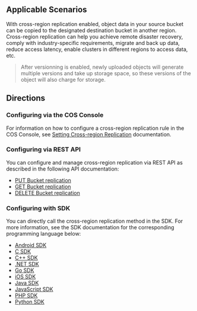 ## Applicable Scenarios
With cross-region replication enabled, object data in your source bucket can be copied to the designated destination bucket in another region. Cross-region replication can help you achieve remote disaster recovery, comply with industry-specific requirements, migrate and back up data, reduce access latency, enable clusters in different regions to access data, etc.

>After versionning is enabled, newly uploaded objects will generate multiple versions and take up storage space, so these versions of the object will also charge for storage.

## Directions

### Configuring via the COS Console
For information on how to configure a cross-region replication rule in the COS Console, see [Setting Cross-region Replication](https://intl.cloud.tencent.com/document/product/436/19235) documentation.

### Configuring via REST API
You can configure and manage cross-region replication via REST API as described in the following API documentation:

- [PUT Bucket replication](https://intl.cloud.tencent.com/document/product/436/19223) 
- [GET Bucket replication](https://intl.cloud.tencent.com/document/product/436/19222) 
- [DELETE Bucket replication](https://intl.cloud.tencent.com/document/product/436/19221) 

### Configuring with SDK
You can directly call the cross-region replication method in the SDK. For more information, see the SDK documentation for the corresponding programming language below:

- [Android SDK](https://intl.cloud.tencent.com/document/product/436/31515#cross-region-replication)
- [C SDK](https://intl.cloud.tencent.com/document/product/436/31519#cross-region-replication)
- [C++ SDK](https://intl.cloud.tencent.com/document/product/436/31523#cross-region-replication)
- [.NET SDK](https://intl.cloud.tencent.com/document/product/436/30597#cross-region-replication)
- [Go SDK](https://intl.cloud.tencent.com/document/product/436/31527#cross-region-replication)
- [iOS SDK](https://intl.cloud.tencent.com/document/product/436/31531#cross-region-replication)
- [Java SDK](https://intl.cloud.tencent.com/document/product/436/31535#cross-region-replication)
- [JavaScript SDK](https://intl.cloud.tencent.com/document/product/436/31539#cross-region-replication)
- [PHP SDK](https://intl.cloud.tencent.com/document/product/436/31543#cross-region-replication)
- [Python SDK](https://intl.cloud.tencent.com/document/product/436/31547#cross-region-replication)
